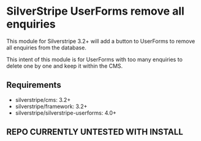 # SilverStripe UserForms remove all enquiries

This module for Silverstripe 3.2+ will add a button to UserForms to remove all enquiries from the database.

This intent of this module is for UserForms with too many enquiries to delete one by one and keep it within the CMS.

## Requirements

* silverstripe/cms: 3.2+
* silverstripe/framework: 3.2+
* silverstripe/silverstripe-userforms: 4.0+

## REPO CURRENTLY UNTESTED WITH INSTALL
